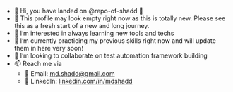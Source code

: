 - 👋 Hi, you have landed on @repo-of-shadd 🚩
- 📯 This profile may look empty right now as this is totally new. Please see this as a fresh start of a new and long journey.
- 👀 I’m interested in always learning new tools and techs
- 🌱 I’m currently practicing my previous skills right now and will update them in here very soon!
- 💞️ I’m looking to collaborate on test automation framework building 
- 📫 Reach me via
    - 📧 Email: md.shadd@gmail.com
    - 📧 LinkedIn: [linkedin.com/in/mdshadd](linkedin.com/in/mdshadd)

<!---
repo-of-shadd/repo-of-shadd is a ✨ special ✨ repository because its `README.md` (this file) appears on your GitHub profile.
You can click the Preview link to take a look at your changes.
--->
